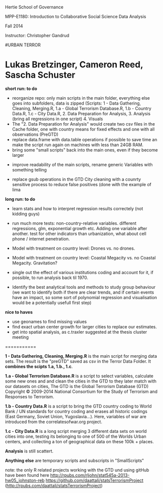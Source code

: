 Hertie School of Governance

MPP-E1180: Introduction to Collaborative Social Science Data Analysis

Fall 2014

Instructor: Christopher Gandrud


#URBAN TERROR


Lukas Bretzinger, Cameron Reed, Sascha Schuster
===========


**short run: to do**
 *  reorganize repo: only main scripts in the main folder, everything else goes into subfolders, data is zipped (Scripts: 1 - Data Gathering, Cleaning, Merging.R, 1.a - Global Terrorism Database.R, 1.b - Country Data.R, 1.c - City Data.R, 2. Data Preparation for Analysis, 3. Analysis (bring all regressions in one script) 4. Visuals
 *  The "2. Data Preparation for Analysis" would create two csv files in the Cache folder, one with country means for fixed effects and one with all observations (PreGTD)
 *  replace data.frame with data.table operations if possible to save time an make the script run again on machines with less than 24GB RAM. 
 *  bring some "small scripts" back into the main ones, even if they become larger
- improve readability of the main scripts, rename generic Variables with something telling
 *  replace gsub operations in the GTD City cleaning with a counrty sensitive process to reduce false positives (done with the example of lima

**long run: to do** 
 *  learn stats and how to interpret regression results correctely (not kidding guys)
 *  run much more tests: non-country-relative variables. different regressions, glm, exponential growth etc. Adding one variable after another. test for other indicators than urbanization, what about cell phone / internet penetration. 
 *  Model with treatment on country level: Drones vs. no drones. 
 *  Model with treatment on country level: Coastal Megacity vs. no Coastal Megacity. Gravitation?  
 * single out the effect of various institutions coding and account for it, if possible, to run analysis back til 1970.

 * Identify the best analytical tools and methods to study group behaviour (we want to identify both if there are clear trends, and if certain events have an impact, so some sort of polynomial regression and visualisation would be a potentially usefull first step)


**nice to haves** 
 *  use geonames to find missing values
 *  find exact urban center growth for larger cities to replace our estimates. 
 *  get into spatial analysis, as c.traxler suggested at the thesis cluster meeting 


===========


**1 - Data Gathering, Cleaning, Merging.R**	is the main script for merging data sets. The result is the "preGTD" saved as csv in the Terror Data Folder. It **combines the scipts 1.a, 1.b., 1.c**. 

**1.a - Global Terrorism Database.R** is a script to select variables, calculate some new ones and and clean the cities in the GTD to they later match with our datasets on cities, The GTD is the Global Terrorism Database (GTD) Copyright © 2009-2014 National Consortium for the Study of Terrorism and Responses to Terrorism.

**1.b - Country Data.R**	is a script to bring the GTD country coding to World Bank / UN standards for country coding and erases all historic codings (East Germany, Soviet Union, Yugoslavia...). Here, variables of war are introduced from the correlatesofwar.org project. 

**1.c - City Data.R**	is a long script merging 3 different data sets on world cities into one, testing its belonging to one of 500 of the Worlds Urban centers, and collecting a ton of geographical data on these 100k + places.

**Analysis**  is still scattert.

**Anything else** are temporary scripts and subscripts in "SmallScripts"




note: the only R related projects working with the GTD und using gitHub have been found here
http://rpubs.com/rljohn/stat545a-2013-hw05_johnston-reb
https://github.com/daattali/statsTerrorismProject (http://rpubs.com/daattali/statsTerrorismProject)
